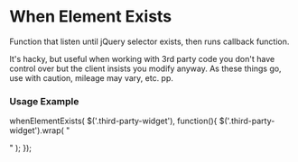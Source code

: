 # When Element Exists

Function that listen until jQuery selector exists, then runs callback function.

It's hacky, but useful when working with 3rd party code you don't have control over but the client insists you modify anyway. As these things go, use with caution, mileage may vary, etc. pp.

### Usage Example

  whenElementExists( $('.third-party-widget'), function(){
    $('.third-party-widget').wrap( "<div class='you-are-mine-now'></div>" );
  });